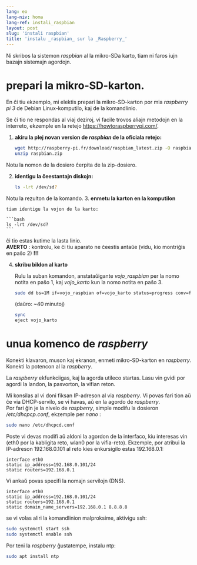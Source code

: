 ```yaml
---
lang: eo
lang-niv: homa
lang-ref: instali_raspbian
layout: post
slug: 'instali raspbian'
title: 'instalu _raspbian_ sur la _Raspberry_'
---
```


Ni skribos la sistemon _raspbian_ al la mikro-SDa karto, tiam ni faros iujn bazajn sistemajn agordojn. 


# prepari la mikro-SD-karton.

En ĉi tiu ekzemplo, mi elektis prepari la mikro-SD-karton por mia _raspberry pi 3_ de Debian Linux-komputilo, kaj de la komandlinio.

Se ĉi tio ne respondas al viaj deziroj, vi facile trovos aliajn metodojn en la interreto, ekzemple en la retejo <https://howtoraspberrypi.com/>.

 1. **akiru la plej novan version de _raspbian_ de la oficiala retejo:**


    ```bash
    wget http://raspberry-pi.fr/download/raspbian_latest.zip -O raspbian.zip
    unzip raspbian.zip
    ```
Notu la nomon de la dosiero ĉerpita de la zip-dosiero.
    
 2. **identigu la ĉeestantajn diskojn:**

    
    ```bash
    ls -lrt /dev/sd?
    ```
Notu la rezulton de la komando.
3. **enmetu la karton en la komputilon**
    
    tiam identigu la vojon de la karto:
    
    ```bash
    ls -lrt /dev/sd?
    ```
ĉi tio estas kutime la lasta linio.  
    **AVERTO** : kontrolu, ke ĉi tiu aparato ne ĉeestis antaŭe \(vidu, kio montriĝis en paŝo 2\) **!!!**

 4. **skribu bildon al karto**


    Rulu la suban komandon, anstataŭigante _vojo\_raspbian_ per la nomo notita en paŝo 1, kaj _vojo\_karto_ kun la nomo notita en paŝo 3.
    
    ```bash
    sudo dd bs=1M if=vojo_raspbian of=vojo_karto status=progress conv=fsync
    ```
    (daŭro: ~40 minutoj)
    
    ```bash
    sync
    eject vojo_karto
    ``` 


# unua komenco de _raspberry_
Konekti klavaron, muson kaj ekranon, enmeti mikro-SD-karton en _raspberry_.  
Konekti la potencon al la _raspberry_.

La _raspberry_ ekfunkciigas, kaj la agorda utileco startas. Lasu vin gvidi por agordi la landon, la pasvorton, la vifian reton.

Mi konsilas al vi doni fiksan IP-adreson al via _raspberry_. Vi povas fari tion aŭ ĉe via DHCP-servilo, se vi havas, aŭ en la agordo de _raspberry_.  
Por fari ĝin je la nivelo de _raspberry_, simple modifu la dosieron _/etc/dhcpcp.conf_, ekzemple per _nano_ :

```bash
sudo nano /etc/dhcpcd.conf
```

Poste vi devas modifi aŭ aldoni la agordon de la interfaco, kiu interesas vin (eth0 por la kabligita reto, wlan0 por la vifia-reto). Ekzemple, por atribui la IP-adreson 192.168.0.101 al reto kies enkursigilo estas 192.168.0.1:

```
interface eth0
static ip_address=192.168.0.101/24
static routers=192.168.0.1
```
Vi ankaŭ povas specifi la nomajn servilojn (DNS). 

```
interface eth0
static ip_address=192.168.0.101/24
static routers=192.168.0.1
static domain_name_servers=192.168.0.1 8.8.8.8
```
se vi volas aliri la komandlinion malproksime, aktivigu ssh:

```bash
sudo systemctl start ssh
sudo systemctl enable ssh
```

Por teni la _raspberry_ ĝustatempe, instalu ntp:

```bash
sudo apt install ntp
```

